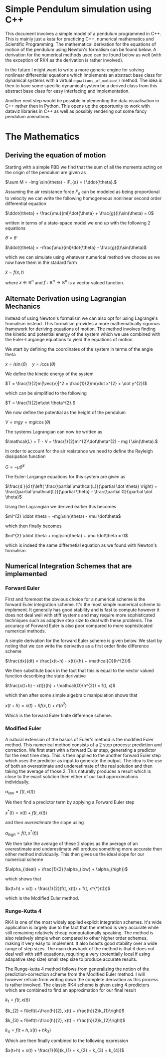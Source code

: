 # Simple Pendulum simulation using C++
This document involves a simple model of a pendulum programmed in C++. This is mainly just a kata for practicing C++, numerical mathematics and Scientific Programming. The mathematical derivation for the equations of motion of the pendulum using Newton's formalism can be found below. A derivation for the numerical methods used can be found below as well (with the exception of RK4 as the derivation is rather involved).

In the future I might want to write a more generic engine for solving nonlinear differential equations which implements an abstract base class for dynamical systems with a virtual `equations_of_motion()` method. The idea is then to have some specific dynamical system be a derived class from this abstract base class for easy interfacing and implementation.

Another next step would be possible implementing the data visualisation in C++ rather then in Python. This opens up the opportunity to work with dataviz libraries in C++ as well as possibly rendering out some fancy pendulum animations.

# The Mathematics
## Deriving the equation of motion
Starting with a simple FBD we find that the sum of all the moments acting on the origin of the pendulum are given as

$\sum M = -lmg \sin(\theta) - lF_{a} = I \ddot{\theta}.$

Assuming the air resistance force $F_{a}$ can be modeled as being proportional to velocity we can write the following homogeneous nonlinear second order differential equation

$\ddot{\theta} + \frac{\mu}{ml}\dot{\theta} + \frac{g}{l}\sin(\theta) = 0$

written in terms of a state-space model we end up with the following 2 equations

$\dot{\theta} = \dot{\theta}$

$\ddot{\theta} = -\frac{\mu}{ml}\dot{\theta} - \frac{g}{l}\sin(\theta)$

which we can simulate using whatever numerical method we choose as we now have them in the stadard form

$\dot x = f(x, t)$

where $x \in \mathbb{R}^{n}$ and $f: \mathbb{R}^{n} \rightarrow \mathbb{R}^{n}$ is a vector valued function.

## Alternate Derivation using Lagrangian Mechanics
Instead of using Newton's formalism we can also opt for using Lagrange's fromalism instead. This formalism provides a more mathematically rigorous framework for deriving equations of motion. The method involves finding the kinetic and potential energy of the system which we use combined with the Euler-Largange equations to yield the equations of motion.

We start by defining the coordinates of the system in terms of the angle theta

$x = l\sin(\theta) \quad y = l\cos(\theta)$

We define the kinetic energy of the system

$T = \frac{1}{2}m|\vec{v}|^2 = \frac{1}{2}m(\dot x^{2} + \dot y^{2})$

which can be simplified to the following

$T = \frac{1}{2}m\dot \theta^{2}.$

We now define the potential as the height of the pendulum

$V = mgy = mg l \cos(\theta)$

The systems Lagrangian can now be written as

$\mathcal{L} = T - V = \frac{1}{2}ml^{2}\dot\theta^{2} - mg l \sin(\theta).$

In order to account for the air resistance we need to define the Rayleigh dissipation function

$G = -\mu \dot \theta^{2}$

The Euler-Largange equations for this system are given as

$\frac{d }{d t}\left( \frac{\partial \mathcal{L}}{\partial \dot \theta} \right) = \frac{\partial \mathcal{L}}{\partial \theta} - \frac{\partial G}{\partial \dot \theta}$

Using the Lagrangian we derived earlier this becomes

$ml^{2} \ddot \theta = -mgl\sin(\theta) - \mu \dot\theta$

which then finally becomes

$ml^{2} \ddot \theta + mgl\sin(\theta) + \mu \dot\theta = 0$

which is indeed the same differnetial equation as we found with Newton's formalism.



## Numerical Integration Schemes that are implemented
### Forward Euler
First and foremost the obvious choice for a numerical scheme is the forward Euler integration scheme. It's the most simple numerical scheme to implement. It generally has good stability and is fast to compute however it does not deal well with stiff systems and may require more sophisticated techniques such as adaptive step size to deal with these problems. The accuracy of Forward Euler is also poor compared to more sophisticated numerical methods.

A simple derivation for the forward Euler scheme is given below. We start by noting that we can write the derivative as a first order finite difference scheme

$\frac{dx}{dt} = \frac{x(t+h) - x(t)}{h} + \mathcal{O}(h^{2})$

We then substitute back in the fact that this is equal to the vector valued function describing the state derivative

$\frac{x(t+h) - x(t)}{h} + \mathcal{O}(h^{2}) = f(t, x)$

which then after some simple algebraic manipulation shows that

$x(t+h) = x(t) + hf(x, t) +  \mathcal{O}(h^{2})$

Which is the forward Euler finite difference scheme.

### Modified Euler
A natural extension of the basics of Euler's method is the modified Euler method. This numerical method consists of a 2 step process: prediction and correction. We first start with a forward Euler step, generating a predictor for the next time step. This is then applied to the another forward Euler step which uses the predictor as input to generate the output. The idea is the use of both an overestimate and underestimate of the real solution and then taking the average of those 2. This naturally produces a result which is close to the exact solution then either of our bad approximations individually.

$\alpha_{low} = f(t, x(t))$

We then find a predictor term by applying a Forward Euler step

$x^{*}(t) = x(t) + f(t, x(t))$

and then _overestimate_ the slope using 

$\alpha_{high} = f(t, x^{*}(t))$

We then take the average of these 2 slopes as the average of an overestimate and underestimate will produce something more accurate then either method individually. This then gives us the ideal slope for our numerical scheme

$\alpha_{ideal} = \frac{1}{2}(\alpha_{low} + \alpha_{high})$

which shows that

$x(t+h) = x(t) + \frac{1}{2}(f(t, x(t)) + f(t, x^{*}(t)))$

which is the Modified Euler method.


### Runge-Kutta 4
RK4 is one of the most widely applied explicit integration schemes. It's wide application is largely due to the fact that the method is very accurate while still remaining relatively cheap computationally speaking. The method is also relatively simple when compared to other higher order schemes, making it very easy to implement. It also boasts good stability over a wide range of step sizes. The main drawback of the method is that it does not deal well with stiff equations, requiring a very (potentially local if using adapative step size) small step size to produce accurate results.

The Runge-kutta 4 method follows from generalizing the notion of the prediction-correction scheme from the Modified Euler method. I will however refrain from writing down the complete derivation as this process is rather involved. The classic RK4 scheme is given using 4 predictors which are combined to find an approximation for our final result

$k_{1} = f(t, x(t))$

$k_{2} = f\left(t+\frac{h}{2}, x(t) + \frac{h}{2}k_{1}\right)$

$k_{3} = f\left(t+\frac{h}{2}, x(t) + \frac{h}{2}k_{2}\right)$

$k_{4} = f(t + h, x(t) + hk_{3})$

Which are then finally combined to the following expression 

$x(t+h) = x(t) + \frac{1}{6}(k_{1} + k_{2} + k_{3} + k_{4})$
